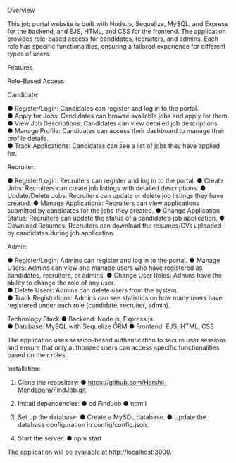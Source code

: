 Overview

This job portal website is built with Node.js, Sequelize, MySQL, and Express for the backend, and EJS, HTML, and CSS for the frontend. The application provides role-based access for candidates, recruiters, and admins. Each role has specific functionalities, ensuring a tailored experience for different types of users.

Features

Role-Based Access

Candidate:

● Register/Login: Candidates can register and log in to the portal.                                                                                                                                                  
● Apply for Jobs: Candidates can browse available jobs and apply for them.                                                                                                                                           
● View Job Descriptions: Candidates can view detailed job descriptions.                                                                                                                                              
● Manage Profile: Candidates can access their dashboard to manage their profile details.                                                                                                                             
● Track Applications: Candidates can see a list of jobs they have applied for.

Recruiter:

● Register/Login: Recruiters can register and log in to the portal.
● Create Jobs: Recruiters can create job listings with detailed descriptions.
● Update/Delete Jobs: Recruiters can update or delete job listings they have created.
● Manage Applications: Recruiters can view applications submitted by candidates for the jobs they created.
● Change Application Status: Recruiters can update the status of a candidate’s job application.
● Download Resumes: Recruiters can download the resumes/CVs uploaded by candidates during job application.

Admin:

● Register/Login: Admins can register and log in to the portal.
● Manage Users: Admins can view and manage users who have registered as candidates, recruiters, or admins.
● Change User Roles: Admins have the ability to change the role of any user.                                                                                                                                         
● Delete Users: Admins can delete users from the system.                                                                                                                                                             
● Track Registrations: Admins can see statistics on how many users have registered under each role (candidate, recruiter, admin).                                                                                    


Technology Stack
● Backend: Node.js, Express.js                                                                                                                                                                                       
● Database: MySQL with Sequelize ORM
● Frontend: EJS, HTML, CSS

The application uses session-based authentication to secure user sessions and ensure that only authorized users can access specific functionalities based on their roles.

Installation:

1. Clone the repository:
   ● https://github.com/Harshil-Mendapara/FindJob.git

2. Install dependencies:
   ● cd FindJob
   ● npm i

3. Set up the database:
   ● Create a MySQL database.
   ● Update the database configuration in config/config.json.

4. Start the server:
   ● npm start

The application will be available at http://localhost:3000.
